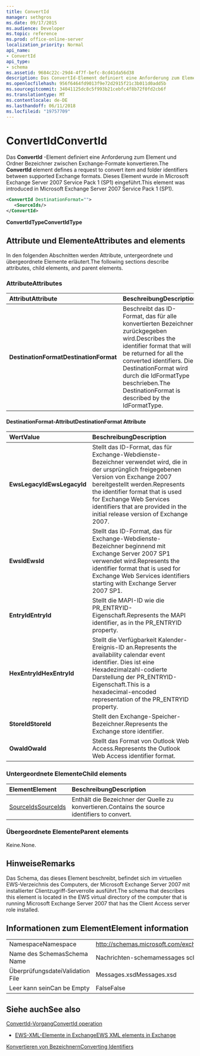 ```yaml
---
title: ConvertId
manager: sethgros
ms.date: 09/17/2015
ms.audience: Developer
ms.topic: reference
ms.prod: office-online-server
localization_priority: Normal
api_name:
- ConvertId
api_type:
- schema
ms.assetid: 9684c22c-29d4-4f7f-befc-8cd41da56d38
description: Das ConvertId-Element definiert eine Anforderung zum Element und Ordner Bezeichner zwischen Exchange-Formate konvertieren. Dieses Element wurde in Microsoft Exchange Server 2007 Service Pack 1 (SP1) eingeführt.
ms.openlocfilehash: 956f6464fd9013f9e72d2915f21c3b011d0add5b
ms.sourcegitcommit: 34041125dc8c5f993b21cebfc4f8b72f0fd2cb6f
ms.translationtype: MT
ms.contentlocale: de-DE
ms.lasthandoff: 06/11/2018
ms.locfileid: "19757709"
---
```

# <a name="convertid"></a><span data-ttu-id="0705c-104">ConvertId</span><span class="sxs-lookup"><span data-stu-id="0705c-104">ConvertId</span></span>

<span data-ttu-id="0705c-105">Das **ConvertId** -Element definiert eine Anforderung zum Element und Ordner Bezeichner zwischen Exchange-Formate konvertieren.</span><span class="sxs-lookup"><span data-stu-id="0705c-105">The **ConvertId** element defines a request to convert item and folder identifiers between supported Exchange formats.</span></span> <span data-ttu-id="0705c-106">Dieses Element wurde in Microsoft Exchange Server 2007 Service Pack 1 (SP1) eingeführt.</span><span class="sxs-lookup"><span data-stu-id="0705c-106">This element was introduced in Microsoft Exchange Server 2007 Service Pack 1 (SP1).</span></span> 
  
```xml
<ConvertId DestinationFormat="">
   <SourceIds/>
</ConvertId>
```

 <span data-ttu-id="0705c-107">**ConvertIdType**</span><span class="sxs-lookup"><span data-stu-id="0705c-107">**ConvertIdType**</span></span>
## <a name="attributes-and-elements"></a><span data-ttu-id="0705c-108">Attribute und Elemente</span><span class="sxs-lookup"><span data-stu-id="0705c-108">Attributes and elements</span></span>

<span data-ttu-id="0705c-109">In den folgenden Abschnitten werden Attribute, untergeordnete und übergeordnete Elemente erläutert.</span><span class="sxs-lookup"><span data-stu-id="0705c-109">The following sections describe attributes, child elements, and parent elements.</span></span>
  
### <a name="attributes"></a><span data-ttu-id="0705c-110">Attribute</span><span class="sxs-lookup"><span data-stu-id="0705c-110">Attributes</span></span>

|<span data-ttu-id="0705c-111">**Attribut**</span><span class="sxs-lookup"><span data-stu-id="0705c-111">**Attribute**</span></span>|<span data-ttu-id="0705c-112">**Beschreibung**</span><span class="sxs-lookup"><span data-stu-id="0705c-112">**Description**</span></span>|
|:-----|:-----|
|<span data-ttu-id="0705c-113">**DestinationFormat**</span><span class="sxs-lookup"><span data-stu-id="0705c-113">**DestinationFormat**</span></span> <br/> |<span data-ttu-id="0705c-114">Beschreibt das ID-Format, das für alle konvertierten Bezeichner zurückgegeben wird.</span><span class="sxs-lookup"><span data-stu-id="0705c-114">Describes the identifier format that will be returned for all the converted identifiers.</span></span> <span data-ttu-id="0705c-115">Die DestinationFormat wird durch die IdFormatType beschrieben.</span><span class="sxs-lookup"><span data-stu-id="0705c-115">The DestinationFormat is described by the IdFormatType.</span></span>  <br/> |
   
#### <a name="destinationformat-attribute"></a><span data-ttu-id="0705c-116">DestinationFormat-Attribut</span><span class="sxs-lookup"><span data-stu-id="0705c-116">DestinationFormat Attribute</span></span>

|<span data-ttu-id="0705c-117">**Wert**</span><span class="sxs-lookup"><span data-stu-id="0705c-117">**Value**</span></span>|<span data-ttu-id="0705c-118">**Beschreibung**</span><span class="sxs-lookup"><span data-stu-id="0705c-118">**Description**</span></span>|
|:-----|:-----|
|<span data-ttu-id="0705c-119">**EwsLegacyId**</span><span class="sxs-lookup"><span data-stu-id="0705c-119">**EwsLegacyId**</span></span> <br/> |<span data-ttu-id="0705c-120">Stellt das ID-Format, das für Exchange-Webdienste-Bezeichner verwendet wird, die in der ursprünglich freigegebenen Version von Exchange 2007 bereitgestellt werden.</span><span class="sxs-lookup"><span data-stu-id="0705c-120">Represents the identifier format that is used for Exchange Web Services identifiers that are provided in the initial release version of Exchange 2007.</span></span>  <br/> |
|<span data-ttu-id="0705c-121">**EwsId**</span><span class="sxs-lookup"><span data-stu-id="0705c-121">**EwsId**</span></span> <br/> |<span data-ttu-id="0705c-122">Stellt das ID-Format, das für Exchange-Webdienste-Bezeichner beginnend mit Exchange Server 2007 SP1 verwendet wird.</span><span class="sxs-lookup"><span data-stu-id="0705c-122">Represents the identifier format that is used for Exchange Web Services identifiers starting with Exchange Server 2007 SP1.</span></span>  <br/> |
|<span data-ttu-id="0705c-123">**EntryId**</span><span class="sxs-lookup"><span data-stu-id="0705c-123">**EntryId**</span></span> <br/> |<span data-ttu-id="0705c-124">Stellt die MAPI-ID wie die PR_ENTRYID-Eigenschaft.</span><span class="sxs-lookup"><span data-stu-id="0705c-124">Represents the MAPI identifier, as in the PR_ENTRYID property.</span></span>  <br/> |
|<span data-ttu-id="0705c-125">**HexEntryId**</span><span class="sxs-lookup"><span data-stu-id="0705c-125">**HexEntryId**</span></span> <br/> |<span data-ttu-id="0705c-126">Stellt die Verfügbarkeit Kalender-Ereignis-ID an.</span><span class="sxs-lookup"><span data-stu-id="0705c-126">Represents the availability calendar event identifier.</span></span> <span data-ttu-id="0705c-127">Dies ist eine Hexadezimalzahl-codierte Darstellung der PR_ENTRYID-Eigenschaft.</span><span class="sxs-lookup"><span data-stu-id="0705c-127">This is a hexadecimal-encoded representation of the PR_ENTRYID property.</span></span>  <br/> |
|<span data-ttu-id="0705c-128">**StoreId**</span><span class="sxs-lookup"><span data-stu-id="0705c-128">**StoreId**</span></span> <br/> |<span data-ttu-id="0705c-129">Stellt den Exchange-Speicher-Bezeichner.</span><span class="sxs-lookup"><span data-stu-id="0705c-129">Represents the Exchange store identifier.</span></span>  <br/> |
|<span data-ttu-id="0705c-130">**OwaId**</span><span class="sxs-lookup"><span data-stu-id="0705c-130">**OwaId**</span></span> <br/> |<span data-ttu-id="0705c-131">Stellt das Format von Outlook Web Access.</span><span class="sxs-lookup"><span data-stu-id="0705c-131">Represents the Outlook Web Access identifier format.</span></span>  <br/> |
   
### <a name="child-elements"></a><span data-ttu-id="0705c-132">Untergeordnete Elemente</span><span class="sxs-lookup"><span data-stu-id="0705c-132">Child elements</span></span>

|<span data-ttu-id="0705c-133">**Element**</span><span class="sxs-lookup"><span data-stu-id="0705c-133">**Element**</span></span>|<span data-ttu-id="0705c-134">**Beschreibung**</span><span class="sxs-lookup"><span data-stu-id="0705c-134">**Description**</span></span>|
|:-----|:-----|
|[<span data-ttu-id="0705c-135">SourceIds</span><span class="sxs-lookup"><span data-stu-id="0705c-135">SourceIds</span></span>](sourceids.md) <br/> |<span data-ttu-id="0705c-136">Enthält die Bezeichner der Quelle zu konvertieren.</span><span class="sxs-lookup"><span data-stu-id="0705c-136">Contains the source identifiers to convert.</span></span>  <br/> |
   
### <a name="parent-elements"></a><span data-ttu-id="0705c-137">Übergeordnete Elemente</span><span class="sxs-lookup"><span data-stu-id="0705c-137">Parent elements</span></span>

<span data-ttu-id="0705c-138">Keine.</span><span class="sxs-lookup"><span data-stu-id="0705c-138">None.</span></span>
  
## <a name="remarks"></a><span data-ttu-id="0705c-139">Hinweise</span><span class="sxs-lookup"><span data-stu-id="0705c-139">Remarks</span></span>

<span data-ttu-id="0705c-140">Das Schema, das dieses Element beschreibt, befindet sich im virtuellen EWS-Verzeichnis des Computers, der Microsoft Exchange Server 2007 mit installierter Clientzugriff-Serverrolle ausführt.</span><span class="sxs-lookup"><span data-stu-id="0705c-140">The schema that describes this element is located in the EWS virtual directory of the computer that is running Microsoft Exchange Server 2007 that has the Client Access server role installed.</span></span>
  
## <a name="element-information"></a><span data-ttu-id="0705c-141">Informationen zum Element</span><span class="sxs-lookup"><span data-stu-id="0705c-141">Element information</span></span>

|||
|:-----|:-----|
|<span data-ttu-id="0705c-142">Namespace</span><span class="sxs-lookup"><span data-stu-id="0705c-142">Namespace</span></span>  <br/> |http://schemas.microsoft.com/exchange/services/2006/messages  <br/> |
|<span data-ttu-id="0705c-143">Name des Schemas</span><span class="sxs-lookup"><span data-stu-id="0705c-143">Schema Name</span></span>  <br/> |<span data-ttu-id="0705c-144">Nachrichten-schema</span><span class="sxs-lookup"><span data-stu-id="0705c-144">messages schema</span></span>  <br/> |
|<span data-ttu-id="0705c-145">Überprüfungsdatei</span><span class="sxs-lookup"><span data-stu-id="0705c-145">Validation File</span></span>  <br/> |<span data-ttu-id="0705c-146">Messages.xsd</span><span class="sxs-lookup"><span data-stu-id="0705c-146">Messages.xsd</span></span>  <br/> |
|<span data-ttu-id="0705c-147">Leer kann sein</span><span class="sxs-lookup"><span data-stu-id="0705c-147">Can be Empty</span></span>  <br/> |<span data-ttu-id="0705c-148">False</span><span class="sxs-lookup"><span data-stu-id="0705c-148">False</span></span>  <br/> |
   
## <a name="see-also"></a><span data-ttu-id="0705c-149">Siehe auch</span><span class="sxs-lookup"><span data-stu-id="0705c-149">See also</span></span>



[<span data-ttu-id="0705c-150">ConvertId-Vorgang</span><span class="sxs-lookup"><span data-stu-id="0705c-150">ConvertId operation</span></span>](convertid-operation.md)


- [<span data-ttu-id="0705c-151">EWS-XML-Elemente in Exchange</span><span class="sxs-lookup"><span data-stu-id="0705c-151">EWS XML elements in Exchange</span></span>](ews-xml-elements-in-exchange.md)


[<span data-ttu-id="0705c-152">Konvertieren von Bezeichnern</span><span class="sxs-lookup"><span data-stu-id="0705c-152">Converting Identifiers</span></span>](http://msdn.microsoft.com/library/a5391746-b6ef-4f48-8fc8-8255258651aa%28Office.15%29.aspx)

